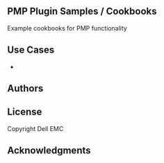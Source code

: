 ## PMP Plugin Samples / Cookbooks

Example cookbooks for PMP functionality

## Use Cases

*  

## Authors


## License

Copyright Dell EMC


## Acknowledgments